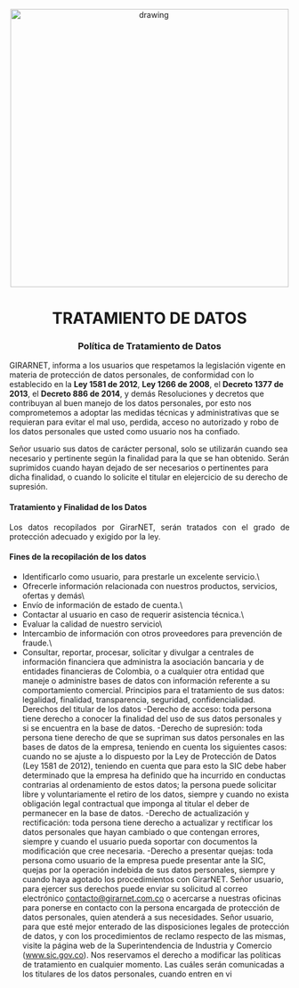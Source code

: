 <p align="center">
  <img src="https://drive.google.com/uc?export=view&id=1IOfE1dKrdg5ScKsoBxPqvmS-VMbQaKjb" alt="drawing" width="500"/>
</p>

<h1 align="center">TRATAMIENTO DE DATOS</h1>

<h3 align="center"><strong>Política de Tratamiento de Datos</strong></h3>

GIRARNET, informa a los usuarios que respetamos la legislación vigente en materia de protección de datos personales, de conformidad con lo establecido en la **Ley 1581 de 2012**, **Ley 1266 de 2008**, el **Decreto 1377 de 2013**, el **Decreto 886 de 2014**, y demás Resoluciones y decretos que contribuyan al buen manejo de los datos personales, por esto nos comprometemos a adoptar las medidas técnicas y administrativas que se requieran para evitar el mal uso, perdida, acceso no autorizado y robo de los datos personales que usted como usuario nos ha confiado.

Señor usuario sus datos de carácter personal, solo se utilizarán cuando sea necesario y pertinente según la finalidad para la que se han obtenido. Serán suprimidos cuando hayan dejado de ser necesarios o pertinentes para dicha finalidad, o cuando lo solicite el titular en elejercicio de su derecho de supresión.

<h4 align="left">Tratamiento y Finalidad de los Datos</h4>

  <p align="justify">Los datos recopilados por GirarNET, serán tratados con el grado de   protección adecuado y exigido por la ley.</p>
  
 
<h4 align="left">Fines de la recopilación de los datos</h4>

  * Identificarlo como usuario, para prestarle un excelente servicio.\
  * Ofrecerle información relacionada con nuestros productos, servicios, ofertas y demás\
  * Envío de información de estado de cuenta.\
  * Contactar al usuario en caso de requerir asistencia técnica.\
  * Evaluar la calidad de nuestro servicio\
  * Intercambio de información con otros proveedores para prevención de fraude.\
  * Consultar, reportar, procesar, solicitar y divulgar a centrales de información financiera que administra la asociación bancaria y de entidades financieras de Colombia, o a cualquier otra entidad que maneje o administre bases de datos con información referente a su comportamiento comercial.
  Principios para el tratamiento de sus datos: legalidad, finalidad,
  transparencia, seguridad, confidencialidad.
  Derechos del titular de los datos
  -Derecho de acceso: toda persona tiene derecho a conocer la
  finalidad del uso de sus datos personales y si se encuentra en la base
  de datos.
  -Derecho de supresión: toda persona tiene derecho de que se
  supriman sus datos personales en las bases de datos de la empresa,
  teniendo en cuenta los siguientes casos:
  cuando no se ajuste a lo dispuesto por la Ley de Protección de Datos
  (Ley 1581 de 2012), teniendo en cuenta que para esto la SIC debe
  haber determinado que la empresa ha definido que ha incurrido en
  conductas contrarias al ordenamiento de estos datos; la persona puede
  solicitar libre y voluntariamente el retiro de los datos, siempre y cuando
  no exista obligación legal contractual que imponga al titular el deber
  de permanecer en la base de datos.
  -Derecho de actualización y rectificación: toda persona tiene
  derecho a actualizar y rectificar los datos personales que hayan
  cambiado o que contengan errores, siempre y cuando el usuario pueda
  soportar con documentos la modificación que cree necesaria.
  -Derecho a presentar quejas: toda persona como usuario de la
  empresa puede presentar ante la SIC, quejas por la operación indebida
  de sus datos personales, siempre y cuando haya agotado los
  procedimientos con GirarNET.
  Señor usuario, para ejercer sus derechos puede enviar su solicitud al
  correo electrónico contacto@girarnet.com.co o acercarse a nuestras
  oficinas para ponerse en contacto con la persona encargada de
  protección de datos personales, quien atenderá a sus necesidades.
  Señor usuario, para que esté mejor enterado de las disposiciones
  legales de protección de datos, y con los procedimientos de reclamo
  respecto de las mismas, visite la página web de la Superintendencia de
  Industria y Comercio (www.sic.gov.co).
  Nos reservamos el derecho a modificar las políticas de tratamiento en
  cualquier momento. Las cuáles serán comunicadas a los titulares de los
  datos personales, cuando entren en vi

  </p>
